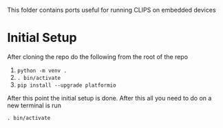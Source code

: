 This folder contains ports useful for running CLIPS on embedded devices

# Initial Setup

After cloning the repo do the following from the root of the repo

1. ` python -m venv . `
2. ` . bin/activate `
3. ` pip install --upgrade platformio `

After this point the initial setup is done. After this all you need to do on a
new terminal is run

` . bin/activate `


